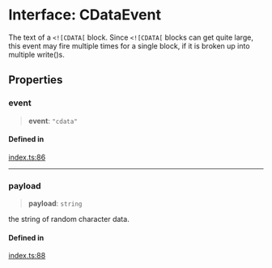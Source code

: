 # Interface: CDataEvent

The text of a `<![CDATA[` block. Since `<![CDATA[` blocks can get quite large, this event may fire multiple times for a single block, if it is broken up into multiple write()s.

## Properties

### event

> **event**: `"cdata"`

#### Defined in

[index.ts:86](https://github.com/johnsonjo4531/xml-to-json-webstream/blob/4a6d5ede6d5de55bf286a795f124a9d92e4f5239/src/index.ts#L86)

***

### payload

> **payload**: `string`

the string of random character data.

#### Defined in

[index.ts:88](https://github.com/johnsonjo4531/xml-to-json-webstream/blob/4a6d5ede6d5de55bf286a795f124a9d92e4f5239/src/index.ts#L88)
